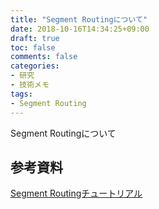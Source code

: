 ```yaml
---
title: "Segment Routingについて"
date: 2018-10-16T14:34:25+09:00
draft: true
toc: false
comments: false
categories:
- 研究
- 技術メモ
tags:
- Segment Routing
---
```

Segment Routingについて

## 参考資料
[Segment Routingチュートリアル](https://www.janog.gr.jp/meeting/janog40/application/files/2415/0051/7614/janog40-sr-kamata-takeda-00.pdf "Segment Routingチュートリアル")

<!--more-->
